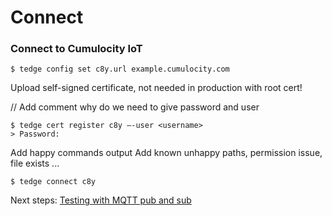 # Connect

### Connect to Cumulocity IoT​
```shell
$ tedge config set c8y.url example.cumulocity.com​
```
Upload self-signed certificate, not needed in production with root cert!​

// Add comment why do we need to give password and user
```shell
$ tedge cert register c8y –-user <username>
> Password:
```

Add happy commands output
Add known unhappy paths, permission issue, file exists ...
```shell
$ tedge connect c8y ​
```

Next steps: [Testing with MQTT pub and sub](./005_pub_sub.md)
